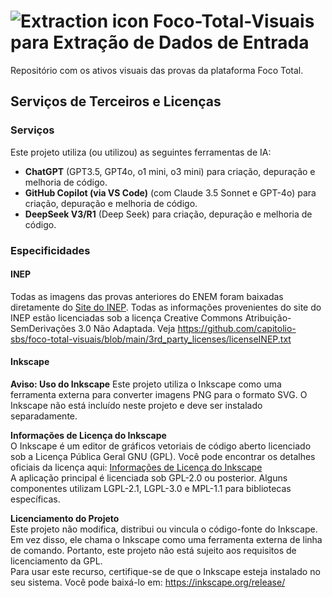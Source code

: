 # <img src="https://cdn.jsdelivr.net/gh/capitolio-sbs/foco-total-visuais@main/publico/material-symbols--chip-extraction-rounded.svg" alt="Extraction icon" style="max-width: 100%; height: auto;"> Foco-Total-Visuais para Extração de Dados de Entrada
Repositório com os ativos visuais das provas da plataforma Foco Total.

## Serviços de Terceiros e Licenças

### Serviços
Este projeto utiliza (ou utilizou) as seguintes ferramentas de IA:
- **ChatGPT** (GPT3.5, GPT4o, o1 mini, o3 mini) para criação, depuração e melhoria de código.
- **GitHub Copilot (via VS Code)** (com Claude 3.5 Sonnet e GPT-4o) para criação, depuração e melhoria de código.
- **DeepSeek V3/R1** (Deep Seek) para criação, depuração e melhoria de código.

### Especificidades

#### INEP
Todas as imagens das provas anteriores do ENEM foram baixadas diretamente do [Site do INEP](https://www.gov.br/inep/pt-br/areas-de-atuacao/avaliacao-e-exames-educacionais/enem/provas-e-gabaritos). Todas as informações provenientes do site do INEP estão licenciadas sob a licença Creative Commons Atribuição-SemDerivações 3.0 Não Adaptada. Veja https://github.com/capitolio-sbs/foco-total-visuais/blob/main/3rd_party_licenses/licenseINEP.txt

#### Inkscape
**Aviso: Uso do Inkscape**
Este projeto utiliza o Inkscape como uma ferramenta externa para converter imagens PNG para o formato SVG. O Inkscape não está incluído neste projeto e deve ser instalado separadamente.

**Informações de Licença do Inkscape**<br>
O Inkscape é um editor de gráficos vetoriais de código aberto licenciado sob a Licença Pública Geral GNU (GPL). Você pode encontrar os detalhes oficiais da licença aqui:
[Informações de Licença do Inkscape](https://gitlab.com/inkscape/inkscape/-/tree/master/LICENSES?ref_type=heads)<br>
A aplicação principal é licenciada sob GPL-2.0 ou posterior.
Alguns componentes utilizam LGPL-2.1, LGPL-3.0 e MPL-1.1 para bibliotecas específicas.

**Licenciamento do Projeto**<br>
Este projeto não modifica, distribui ou vincula o código-fonte do Inkscape. Em vez disso, ele chama o Inkscape como uma ferramenta externa de linha de comando. Portanto, este projeto não está sujeito aos requisitos de licenciamento da GPL.<br>
Para usar este recurso, certifique-se de que o Inkscape esteja instalado no seu sistema. Você pode baixá-lo em: https://inkscape.org/release/